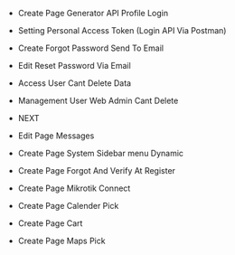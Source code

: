 - Create Page Generator API Profile Login
- Setting Personal Access Token (Login API Via Postman)
- Create Forgot Password Send To Email
- Edit Reset Password Via Email
- Access User Cant Delete Data
- Management User Web Admin Cant Delete

- NEXT
- Edit Page Messages

- Create Page System Sidebar menu Dynamic
- Create Page Forgot And Verify At Register

- Create Page Mikrotik Connect
- Create Page Calender Pick
- Create Page Cart
- Create Page Maps Pick
